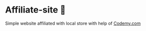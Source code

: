 # Affiliate-site :money_mouth_face:                                                                                                                                                                                                                                                  
Simple website affiliated with local store
 with help of <a href="http://johnelder.com/">Codemy.com</a>
